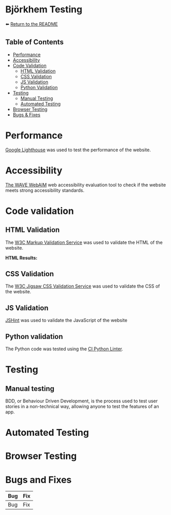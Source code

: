 # Björkhem Testing

:arrow_left: [Return to the README](README.md)

## Table of Contents

- [Performance](#performance)
- [Accessibility](#accessibility)
- [Code Validation](#code-validation)
  - [HTML Validation](#html-validation)
  - [CSS Validation](#css-validation)
  - [JS Validation](#js-validation)
  - [Python Validation](#python-validation)
- [Testing](#testing)
  - [Manual Testing](#manual-testing)
  - [Automated Testing](#automated-testing)
- [Browser Testing](#browser-testing)
- [Bugs & Fixes](#bugs-and-fixes)

# Performance
[Google Lighthouse](https://chrome.google.com/webstore/detail/lighthouse/blipmdconlkpinefehnmjammfjpmpbjk?hl=en) was used to test the performance of the website.

# Accessibility
[The WAVE WebAIM](https://wave.webaim.org) web accessibility evaluation tool to check if the website meets strong accessibility standards.

# Code validation

## HTML Validation
The [W3C Markup Validation Service](https://validator.w3.org/) was used to validate the HTML of the website.

**HTML Results:**

## CSS Validation
The [W3C Jigsaw CSS Validation Service](https://jigsaw.w3.org/css-validator/) was used to validate the CSS of the website.

## JS Validation
[JSHint](https://jshint.com/) was used to validate the JavaScript of the website

## Python validation
The Python code was tested using the [CI Python Linter](https://pep8ci.herokuapp.com/).

# Testing

## Manual testing
BDD, or Behaviour Driven Development, is the process used to test user stories in a non-technical way, allowing anyone to test the features of an app.

# Automated Testing

# Browser Testing

# Bugs and Fixes

| **Bug**                                                                                                                                                      | **Fix**                                                                                                                                            |
| ------------------------------------------------------------------------------------------------------------------------------------------------------------ | -------------------------------------------------------------------------------------------------------------------------------------------------- |
| Bug                 | Fix
